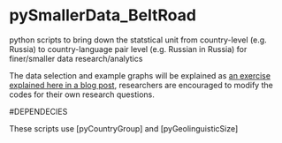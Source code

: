 pySmallerData_BeltRoad
=============

python scripts to bring down the statstical unit from country-level (e.g. Russia) to country-language pair level (e.g. Russian in Russia) for finer/smaller data research/analytics

The data selection and example graphs will be explained as [an exercise explained here in a blog post](http://blog.hci4d.org/hanteng), researchers are encouraged to modify the codes for their own research questions.

#DEPENDECIES

These scripts use [pyCountryGroup] and [pyGeolinguisticSize]
